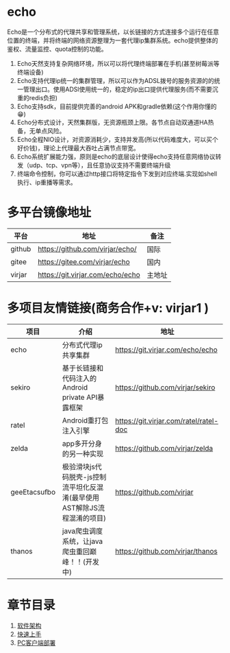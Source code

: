 # echo

Echo是一个分布式的代理共享和管理系统，以长链接的方式连接多个运行在任意位置的终端，并将终端的网络资源整理为一套代理ip集群系统。echo提供整体的鉴权、流量监控、quota控制的功能。

1. Echo天然支持复杂网络环境，所以可以将代理终端部署在手机(甚至树莓派等终端设备)
2. Echo支持代理ip统一的集群管理，所以可以作为ADSL拨号的服务资源的的统一管理出口。使用ADSl使用统一的，稳定的ip出口提供代理服务(而不需要沉重的redis负担)
3. Echo支持sdk，目前提供完善的android APK和gradle依赖(这个作用你懂的😁)
4. Echo分布式设计，天然集群版，无资源瓶颈上限。各节点自动双通道HA热备，无单点风险。
5. Echo全程NIO设计，对资源消耗少，支持并发高(所以代码难度大，可以买个好价钱)，理论上代理最大吞吐占满节点带宽。
6. Echo系统扩展能力强，原则是echo的底层设计使得echo支持任意网络协议转发（udp、tcp、vpn等），且任意协议支持不需要终端升级
7. 终端命令控制，你可以通过http接口将特定指令下发到对应终端.实现如shell执行、ip重播等需求。

# 多平台镜像地址

|平台|地址|备注|
|--|--|--|
|github|https://github.com/virjar/echo/|国际|
|gitee|https://gitee.com/virjar/echo|国内|
|virjar|https://git.virjar.com/echo/echo|主地址|

# 多项目友情链接(商务合作+v: virjar1 )

|项目|介绍|地址|
|--|--|--|
|echo|分布式代理ip共享集群|https://git.virjar.com/echo/echo|
|sekiro|基于长链接和代码注入的Android private API暴露框架|https://github.com/virjar/sekiro|
|ratel|Android重打包注入引擎|https://git.virjar.com/ratel/ratel-doc|
|zelda|app多开分身的另一种实现|https://github.com/virjar/zelda|
|geeEtacsufbo|极验滑块js代码脱壳-js控制流平坦化反混淆(最早使用AST解除JS流程混淆的项目)|https://github.com/virjar|
|thanos|java爬虫调度系统，让java爬虫重回巅峰！！(开发中)|https://github.com/virjar/thanos|

# 章节目录

1. [软件架构](./1.architecture.md)
2. [快速上手](./2.quick_start.md)
3. [PC客户端部署](./3.jvm_installer.md)